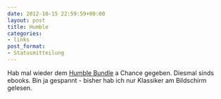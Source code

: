 ```yaml
---
date: 2012-10-15 22:59:59+00:00
layout: post
title: Humble
categories:
- links
post_format:
- Statusmitteilung
---
```


Hab mal wieder dem [Humble Bundle](http://www.humblebundle.com/) a Chance gegeben. Diesmal sinds ebooks. Bin ja gespannt - bisher hab ich nur Klassiker am Bildschirm gelesen.
